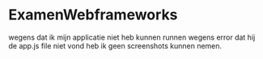 # ExamenWebframeworks

wegens dat ik mijn applicatie niet heb kunnen runnen wegens error dat hij de app.js file niet vond heb ik geen screenshots kunnen nemen. 
